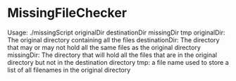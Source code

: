 # MissingFileChecker

Usage:
./missingScript originalDir destinationDir missingDir tmp
originalDir: The original directory containing all the files
destinationDir: The directory that may or may not hold all the same files as the original directory
missingDir: The directory that will hold all the files that are in the original directory but not in the destination directory
tmp: a file name used to store a list of all filenames in the original directory

